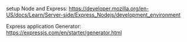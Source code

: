 setup Node and Express:
https://developer.mozilla.org/en-US/docs/Learn/Server-side/Express_Nodejs/development_environment

Express application Generator:
https://expressjs.com/en/starter/generator.html